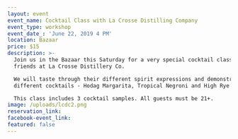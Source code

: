 ```yaml
---
layout: event
event_name: Cocktail Class with La Crosse Distilling Company
event_type: workshop
event_date_: 'June 22, 2019 4 PM'
location: Bazaar
price: $15
description: >-
  Join us in the Bazaar this Saturday for a very special cocktail class with our
  friends at La Crosse Distillery Co.

  We will taste through their different spirit expressions and demonstrate 3
  different cocktails - Hodag Margarita, Tropical Negroni and High Rye Highball.

  This class includes 3 cocktail samples. All guests must be 21+.
image: /uploads/lcdc2.png
reservation_link:
facebook-event_link:
featured: false
---
```


